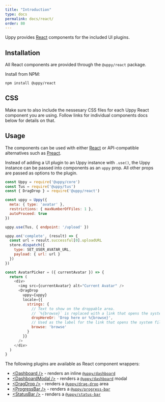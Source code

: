 ```yaml
---
title: "Introduction"
type: docs
permalink: docs/react/
order: 80
---
```


Uppy provides [React][] components for the included UI plugins.

## Installation

All React components are provided through the `@uppy/react` package.

Install from NPM:

```shell
npm install @uppy/react
```

## CSS

Make sure to also include the nessesary CSS files for each Uppy React component you are using. Follow links for individual components docs below for details on that.

## Usage

The components can be used with either [React][] or API-compatible alternatives such as [Preact][].

Instead of adding a UI plugin to an Uppy instance with `.use()`, the Uppy instance can be passed into components as an `uppy` prop.
All other props are passed as options to the plugin.

```js
const Uppy = require('@uppy/core')
const Tus = require('@uppy/tus')
const { DragDrop } = require('@uppy/react')

const uppy = Uppy({
  meta: { type: 'avatar' },
  restrictions: { maxNumberOfFiles: 1 },
  autoProceed: true
})

uppy.use(Tus, { endpoint: '/upload' })

uppy.on('complete', (result) => {
  const url = result.successful[0].uploadURL
  store.dispatch({
    type: SET_USER_AVATAR_URL,
    payload: { url: url }
  })
})

const AvatarPicker = ({ currentAvatar }) => {
  return (
    <div>
      <img src={currentAvatar} alt="Current Avatar" />
      <DragDrop
        uppy={uppy}
        locale={{
          strings: {
            // Text to show on the droppable area.
            // `%{browse}` is replaced with a link that opens the system file selection dialog.
            dropHereOr: 'Drop here or %{browse}',
            // Used as the label for the link that opens the system file selection dialog.
            browse: 'browse'
          }
        }}
      />
    </div>
  )
}
```

The following plugins are available as React component wrappers:

 - [&lt;Dashboard />][] - renders an inline [`@uppy/dashboard`][]
 - [&lt;DashboardModal />][] - renders a [`@uppy/dashboard`][] modal
 - [&lt;DragDrop />][] - renders a [`@uppy/drag-drop`][] area
 - [&lt;ProgressBar />][] - renders a [`@uppy/progress-bar`][]
 - [&lt;StatusBar />][] - renders a [`@uppy/status-bar`][]

[React]: https://facebook.github.io/react
[Preact]: https://preactjs.com/
[&lt;Dashboard />]: /docs/react/dashboard
[&lt;DragDrop />]: /docs/react/dragdrop
[&lt;ProgressBar />]: /docs/react/progress-bar
[&lt;StatusBar />]: /docs/react/status-bar
[&lt;DashboardModal />]: /docs/react/dashboard-modal
[`@uppy/dashboard`]: /docs/dashboard
[`@uppy/drag-drop`]: /docs/drag-drop
[`@uppy/progress-bar`]: /docs/progress-bar
[`@uppy/status-bar`]: /docs/status-bar
